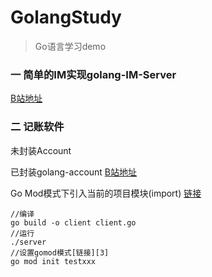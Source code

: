 # GolangStudy
> Go语言学习demo
>
### 一 简单的IM实现golang-IM-Server
[B站地址][1]

### 二 记账软件

未封装Account

已封装golang-account
[B站地址][2]

Go Mod模式下引入当前的项目模块(import)
[链接][3]

```
//编译
go build -o client client.go
//运行
./server
//设置gomod模式[链接][3]
go mod init testxxx
```


[1]:https://www.bilibili.com/video/BV1gf4y1r79E?p=52&share_medium=android&share_plat=android&share_source=WEIXIN&share_tag=s_i&timestamp=1621746963&unique_k=h2CYbI
[2]:https://www.bilibili.com/video/BV1ME411Y71o?p=234&share_medium=android&share_plat=android&share_source=WEIXIN&share_tag=s_i&timestamp=1622943020&unique_k=M9299G
[3]:https://www.jianshu.com/p/0143d3350c1d